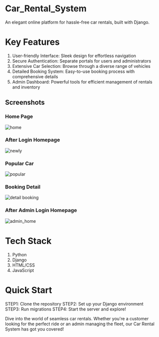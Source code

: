 # Car_Rental_System
An elegant online platform for hassle-free car rentals, built with Django.
# Key Features
1. User-friendly Interface: Sleek design for effortless navigation
2. Secure Authentication: Separate portals for users and administrators
3. Extensive Car Selection: Browse through a diverse range of vehicles
4. Detailed Booking System: Easy-to-use booking process with comprehensive details
5. Admin Dashboard: Powerful tools for efficient management of rentals and inventory
## Screenshots
### Home Page
![home](https://cloud.githubusercontent.com/assets/13767521/17458380/5c871d58-5c30-11e6-9ea6-b4f804589d0b.png)

### After Login Homepage
![newly](https://cloud.githubusercontent.com/assets/13767521/17458302/b7c6c15c-5c2e-11e6-8cc8-b27faa0ace99.png)

### Popular Car 
![popular](https://cloud.githubusercontent.com/assets/13767521/17458301/b7990f8c-5c2e-11e6-96ea-e93bf1518332.png)

### Booking Detail
![detail booking](https://cloud.githubusercontent.com/assets/13767521/17458295/b131aa5a-5c2e-11e6-8ed6-2ad60480610c.png)

### After Admin Login Homepage
![admin_home](https://cloud.githubusercontent.com/assets/13767521/17458294/b12fa1a6-5c2e-11e6-8052-b98289d8bf56.png)

# Tech Stack
1. Python
2. Django
3. HTML/CSS
4. JavaScript

# Quick Start
STEP1: Clone the repository
STEP2: Set up your Django environment
STEP3: Run migrations
STEP4: Start the server and explore!

Dive into the world of seamless car rentals. Whether you're a customer looking for the perfect ride or an admin managing the fleet, our Car Rental System has got you covered!
